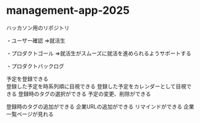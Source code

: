 # management-app-2025

ハッカソン用のリポジトリ

・ユーザー確認 ⇒就活生

・プロダクトゴール ⇒就活生がスムーズに就活を進められるようサポートする

・プロダクトバックログ　　

予定を登録できる  
登録した予定を時系列順に目視できる
登録した予定をカレンダーとして目視できる
登録時のタグの選択ができる
予定の変更、削除ができる


登録時のタグの追加ができる
企業URLの追加ができる
リマインドができる
企業一覧ページが見れる

